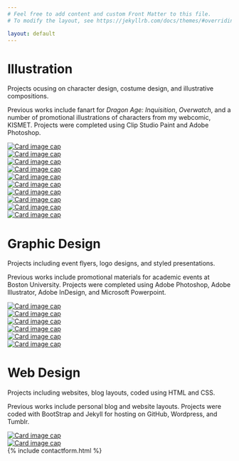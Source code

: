 ```yaml
---
# Feel free to add content and custom Front Matter to this file.
# To modify the layout, see https://jekyllrb.com/docs/themes/#overriding-theme-defaults

layout: default
---
```

<div class="container-fluid ml-0 mr-0 pl-0 pr-0 pb-0 mb-5" id="top-container-gallery">
    <div class="row"><a name="illustration"></a>
                <div class="card col-lg-6 col-12 align-bottom" id="gallery-heading">
                    <div id="gallery-heading-container">
                        <h1>Illustration</h1>
                        <p class="lead">Projects ocusing on character design, costume design, and illustrative compositions.</p>
                        <P>Previous works include fanart for <I>Dragon Age: Inquisition</I>, <I>Overwatch</I>, and a number of promotional illustrations of characters from my webcomic, KISMET.  Projects were completed using Clip Studio Paint and Adobe Photoshop.</p>
                    </div>
                </div>
                <div class="card col-lg-3 col-6" id="gallery-frame">
                    <a href="/projects/Phaedra/"><img class="card-img-top" src="/assets/gallery1.png" alt="Card image cap"></a>
                </div>
                <div class="card col-lg-3 col-6" id="gallery-frame">
                    <a href="/projects/frozen/"><img class="card-img-top" src="/assets/gallery2.png" alt="Card image cap"></a>
                </div>
    </div>
    <div class="row">
            <div class="card col-lg-3 col-6" id="gallery-frame">
                <a href="/projects/tertia/"><img class="card-img-top" src="/assets/gallery3.png" alt="Card image cap"></a>
            </div>
            <div class="card col-lg-3 col-6" id="gallery-frame">
                <a href="/projects/DVA/"><img class="card-img-top" src="/assets/gallery4.png" alt="Card image cap"></a>
            </div>
            <div class="card col-lg-3 col-6" id="gallery-frame">
                <a href="/projects/smokinggun/"><img class="card-img-top" src="/assets/gallery17.png" alt="Card image cap"></a>
            </div>
            <div class="card col-lg-3 col-6" id="gallery-frame">
                <a href="/projects/Cullen/"><img class="card-img-top" src="/assets/gallery6.png" alt="Card image cap"></a>
            </div>
    </div>
    <div class="row">
            <div class="card col-lg-3 col-6" id="gallery-frame">
                <a href="/projects/Dal/"><img class="card-img-top" src="/assets/gallery10.png" alt="Card image cap"></a>
            </div>
            <div class="card col-lg-3 col-6" id="gallery-frame">
                <a href="/projects/cover/"><img class="card-img-top" src="/assets/gallery12.png" alt="Card image cap"></a>
            </div>
            <div class="card col-lg-3 col-6" id="gallery-frame">
                <a href="/projects/tarot/"><img class="card-img-top" src="/assets/gallery18.png" alt="Card image cap"></a>
            </div>
            <div class="card col-lg-3 col-6" id="gallery-frame">
                <a href="/projects/Decadence/"><img class="card-img-top" src="/assets/gallery15.png" alt="Card image cap"></a>
            </div>
    </div>
    <div class="row"><a name="graphicdesign"></a>
                <div class="card col-lg-6 col-12 align-bottom" id="gallery-heading">
                    <div id="gallery-heading-container">
                        <h1>Graphic Design</h1>
                        <p class="lead">Projects including event flyers, logo designs, and styled presentations.</p>
                        <P>Previous works include promotional materials for academic events at Boston University.  Projects were completed using Adobe Photoshop, Adobe Illustrator, Adobe InDesign, and Microsoft Powerpoint.</p>
                    </div>
                </div>
                <div class="card col-lg-3 col-6" id="gallery-frame">
                    <a href="/projects/brewhaha/"><img class="card-img-top" src="/assets/gallery5.png" alt="Card image cap"></a>
                </div>
                <div class="card col-lg-3 col-6" id="gallery-frame">
                    <a href="/projects/WS326/"><img class="card-img-top" src="/assets/gallery9.png" alt="Card image cap"></a>
                </div>
    </div>
    <div class="row">
            <div class="card col-lg-3 col-6" id="gallery-frame">
                <a href="/projects/changecontinuity/"><img class="card-img-top" src="/assets/gallery14.png" alt="Card image cap"></a>
            </div>
            <div class="card col-lg-3 col-6" id="gallery-frame">
                <a href="/projects/trubble/"><img class="card-img-top" src="/assets/gallery8.png" alt="Card image cap"></a>
            </div>
            <div class="card col-lg-3 col-6" id="gallery-frame">
                <a href="/projects/WS450/"><img class="card-img-top" src="/assets/gallery19.png" alt="Card image cap"></a>
            </div>
            <div class="card col-lg-3 col-6" id="gallery-frame">
                <a href="/projects/wgsbranding/"><img class="card-img-top" src="/assets/gallery13.png" alt="Card image cap"></a>
            </div>
    </div>
    <div class="row"><a name="webdesign"></a>
                <div class="card col-lg-6 col-12 align-bottom" id="gallery-heading">
                    <div id="gallery-heading-container">
                        <h1>Web Design</h1>
                        <p class="lead">Projects including websites, blog layouts, coded using HTML and CSS.</p>
                        <P>Previous works include personal blog and website layouts.  Projects were coded with BootStrap and Jekyll for hosting on GitHub, Wordpress, and Tumblr.</p>
                    </div>
                </div>
                <div class="card col-lg-3 col-6" id="gallery-frame">
                    <a href="/projects/tumblr/"><img class="card-img-top" src="/assets/gallery7.png" alt="Card image cap"></a>
                </div>
                <div class="card col-lg-3 col-6" id="gallery-frame">
                    <a href="/projects/wordpress/"><img class="card-img-top" src="/assets/gallery20.png" alt="Card image cap"></a>
                </div>
    </div>
</div>
{% include contactform.html %}
